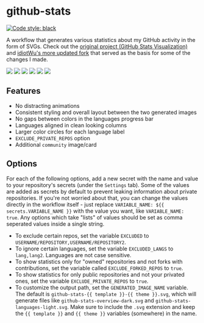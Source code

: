 <h1>github-stats</h1>

[![Code style: black](https://img.shields.io/badge/code%20style-black-000000.svg)](https://github.com/psf/black)

A workflow that generates various statistics about my GitHub activity in the form of SVGs. Check out the [original project (GitHub Stats Visualization)](https://github.com/jstrieb/github-stats) and [idiotWu's more updated fork](https://github.com/idiotWu/stats) that served as the basis for some of the changes I made.

![](https://raw.githubusercontent.com/uncenter/github-stats/main/github-stats-overview-dark.svg)
![](https://raw.githubusercontent.com/uncenter/github-stats/main/github-stats-languages-dark.svg)
![](https://raw.githubusercontent.com/uncenter/github-stats/main/github-stats-community-dark.svg)
![](https://raw.githubusercontent.com/uncenter/github-stats/main/github-stats-overview-light.svg)
![](https://raw.githubusercontent.com/uncenter/github-stats/main/github-stats-languages-light.svg)
![](https://raw.githubusercontent.com/uncenter/github-stats/main/github-stats-community-light.svg)

## Features

-   No distracting animations
-   Consistent styling and overall layout between the two generated images
-   No gaps between colors in the languages progress bar
-   Languages aligned in clean looking columns
-   Larger color circles for each language label
-   `EXCLUDE_PRIVATE_REPOS` option
-   Additional `community` image/card

## Options

For each of the following options, add a new secret with the name and value to your repository's secrets (under the `Settings` tab). Some of the values are added as secrets by default to prevent leaking information about private repositories. If you're not worried about that, you can change the values directly in the workflow itself - just replace `VARIABLE_NAME: ${{ secrets.VARIABLE_NAME }}` with the value you want, like `VARIABLE_NAME: true`. Any options which take "lists" of values should be set as comma seperated values inside a single string.

-   To exclude certain repos, set the variable `EXCLUDED` to `USERNAME/REPOSITORY,USERNAME/REPOSITORY2`.
-   To ignore certain languages, set the variable `EXCLUDED_LANGS` to `lang,lang2`. Languages are not case sensitive.
-   To show statistics only for "owned" repositories and not forks with contributions, set the variable called `EXCLUDE_FORKED_REPOS` to `true`.
-   To show statistics for only public repositories and not your privated ones, set the variable `EXCLUDE_PRIVATE_REPOS` to `true`.
-   To customize the output path, set the `GENERATED_IMAGE_NAME` variable. The default is `github-stats-{{ template }}-{{ theme }}.svg`, which will generate files like `github-stats-overview-dark.svg` and `github-stats-languages-light.svg`. Make sure to include the `.svg` extension and keep the `{{ template }}` and `{{ theme }}` variables (somewhere) in the name.
